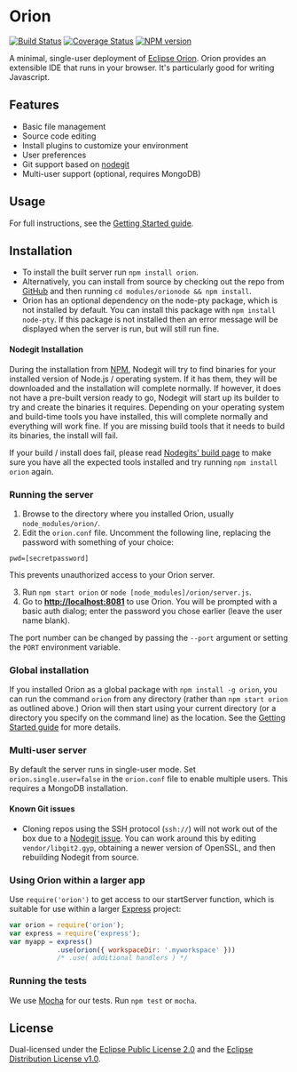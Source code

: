 # Orion
[![Build Status](https://travis-ci.org/eclipse/orion.client.svg?branch=master)](https://travis-ci.org/eclipse/orion.client) [![Coverage Status](https://coveralls.io/repos/github/eclipse/orion.client/badge.svg?branch=master)](https://coveralls.io/github/eclipse/orion.client?branch=master) [![NPM version](https://img.shields.io/npm/v/orion.svg)](https://npmjs.org/package/orion)

A minimal, single-user deployment of [Eclipse Orion](http://www.eclipse.org/orion/). Orion provides an extensible IDE that runs in your browser. It's particularly good for writing Javascript.

## Features
* Basic file management
* Source code editing
* Install plugins to customize your environment
* User preferences
* Git support based on [nodegit](http://www.nodegit.org/)
* Multi-user support (optional, requires MongoDB)

## Usage
For full instructions, see the [Getting Started guide](https://wiki.eclipse.org/Orion/Node/Getting_started).

## Installation
* To install the built server run `npm install orion`.
* Alternatively, you can install from source by checking out the repo from [GitHub](https://github.com/eclipse/orion.client)
and then running `cd modules/orionode && npm install`.
* Orion has an optional dependency on the node-pty package, which is not installed by default. You can install this package with `npm install node-pty`.  If this package is not installed then an error message will be displayed when the server is run, but will still run fine.

#### Nodegit Installation
During the installation from [NPM](https://www.npmjs.com/package/orion), Nodegit will try to find binaries for your installed version of Node.js / operating system. If it has them, they will be downloaded and the installation will complete normally.
If however, it does not have a pre-built version ready to go, Nodegit will start up its builder to try and create the binaries it requires. Depending on your operating system and build-time tools you have installed, this will complete normally and everything will work fine. 
If you are missing build tools that it needs to build its binaries, the install will fail.

If your build / install does fail, please read [Nodegits' build page](http://www.nodegit.org/guides/install/from-source/) to make sure you have all the expected tools installed and try running ```npm install orion``` again.

### Running the server
1. Browse to the directory where you installed Orion, usually `node_modules/orion/`.
2. Edit the `orion.conf` file. Uncomment the following line, replacing the password with something of your choice:
  ```
  pwd=[secretpassword]
  ```
  This prevents unauthorized access to your Orion server.

3. Run `npm start orion` or `node [node_modules]/orion/server.js`.
4. Go to **[http://localhost:8081](http://localhost:8081)** to use Orion. You will be prompted with a basic auth dialog; enter the password you chose earlier (leave the user name blank).

The port number can be changed by passing the `--port` argument or setting the `PORT` environment variable.

### Global installation
If you installed Orion as a global package with `npm install -g orion`, you can run the command `orion` from any directory (rather than `npm start orion` as outlined above.)
Orion will then start using your current directory (or a directory you specify on the command  line) as the location.
See the [Getting Started guide](https://wiki.eclipse.org/Orion/Node/Getting_started#Using_a_global_installation_of_Orionode) for more details.

### Multi-user server
By default the server runs in single-user mode. Set `orion.single.user=false` in the `orion.conf` file
to enable multiple users. This requires a MongoDB installation.

#### Known Git issues
* Cloning repos using the SSH protocol (`ssh://`) will not work out of the box due to a [Nodegit issue](https://github.com/nodegit/nodegit/pull/763).
  You can work around this by editing `vendor/libgit2.gyp`, obtaining a newer version of OpenSSL, and then rebuilding Nodegit from source.

### Using Orion within a larger app
Use `require('orion')` to get access to our startServer function, which is suitable for use within a larger [Express](http://expressjs.com/) project:

```js
var orion = require('orion');
var express = require('express');
var myapp = express()
			.use(orion({ workspaceDir: '.myworkspace' }))
			/* .use( additional handlers ) */
```

### Running the tests
We use [Mocha](https://github.com/visionmedia/mocha) for our tests. Run `npm test` or `mocha`.

## License
Dual-licensed under the [Eclipse Public License 2.0](http://www.eclipse.org/legal/epl-v10.html) and the [Eclipse Distribution License v1.0](http://www.eclipse.org/org/documents/edl-v10.html).

